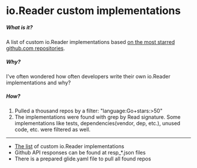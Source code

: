 # io.Reader custom implementations
##### What is it?
A list of custom io.Reader implementations based [on the most starred github.com repositories](https://github.com/search?utf8=%E2%9C%93&q=language%3AGo+stars%3A%3E50&type=Repositories).

##### Why?
I've often wondered how often developers write their own io.Reader implementations and why?

##### How?
1. Pulled a thousand repos by a filter: "language:Go+stars:>50"
2. The implementations were found with grep by Read signature. Some implementations like tests, dependencies(vendor, dep, etc.), unused code, etc. were filtered as well.

---
* [The list](https://github.com/superstas/superstas.github.io/blob/master/io_stats/custom_readers.md) of custom io.Reader implementations
* Github API responses can be found at resp_*.json files
* There is a prepared glide.yaml file to pull all found repos
